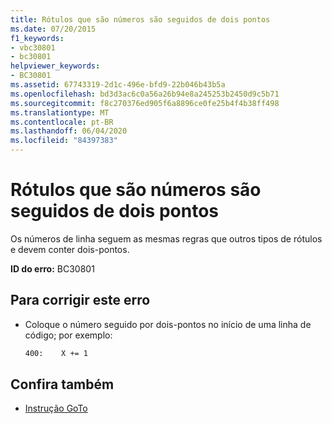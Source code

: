 ```yaml
---
title: Rótulos que são números são seguidos de dois pontos
ms.date: 07/20/2015
f1_keywords:
- vbc30801
- bc30801
helpviewer_keywords:
- BC30801
ms.assetid: 67743319-2d1c-496e-bfd9-22b046b43b5a
ms.openlocfilehash: bd3d3ac6c0a56a26b94e8a245253b2450d9c5b71
ms.sourcegitcommit: f8c270376ed905f6a8896ce0fe25b4f4b38ff498
ms.translationtype: MT
ms.contentlocale: pt-BR
ms.lasthandoff: 06/04/2020
ms.locfileid: "84397383"
---
```

# <a name="labels-that-are-numbers-must-be-followed-by-colons"></a>Rótulos que são números são seguidos de dois pontos
Os números de linha seguem as mesmas regras que outros tipos de rótulos e devem conter dois-pontos.  
  
 **ID do erro:** BC30801  
  
## <a name="to-correct-this-error"></a>Para corrigir este erro  
  
- Coloque o número seguido por dois-pontos no início de uma linha de código; por exemplo:  
  
    ```vb  
    400:    X += 1  
    ```  
  
## <a name="see-also"></a>Confira também

- [Instrução GoTo](../statements/goto-statement.md)
